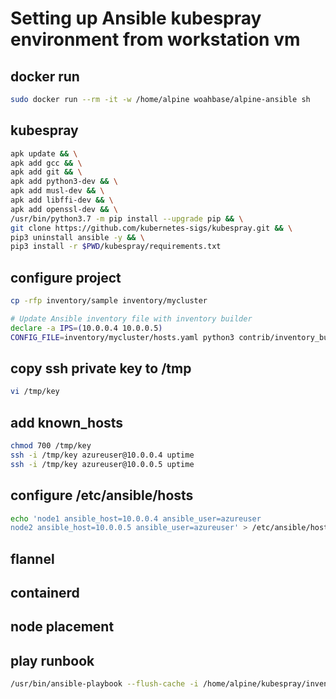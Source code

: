 # Setting up Ansible kubespray environment from workstation vm

## docker run
```bash
sudo docker run --rm -it -w /home/alpine woahbase/alpine-ansible sh
```

## kubespray
```bash
apk update && \
apk add gcc && \
apk add git && \
apk add python3-dev && \
apk add musl-dev && \
apk add libffi-dev && \
apk add openssl-dev && \
/usr/bin/python3.7 -m pip install --upgrade pip && \
git clone https://github.com/kubernetes-sigs/kubespray.git && \
pip3 uninstall ansible -y && \
pip3 install -r $PWD/kubespray/requirements.txt
```

## configure project
```bash
cp -rfp inventory/sample inventory/mycluster

# Update Ansible inventory file with inventory builder
declare -a IPS=(10.0.0.4 10.0.0.5)
CONFIG_FILE=inventory/mycluster/hosts.yaml python3 contrib/inventory_builder/inventory.py ${IPS[@]}
```

## copy ssh private key to /tmp
```bash
vi /tmp/key
```

## add known_hosts
```bash
chmod 700 /tmp/key
ssh -i /tmp/key azureuser@10.0.0.4 uptime
ssh -i /tmp/key azureuser@10.0.0.5 uptime
```

## configure /etc/ansible/hosts
```bash
echo 'node1 ansible_host=10.0.0.4 ansible_user=azureuser
node2 ansible_host=10.0.0.5 ansible_user=azureuser' > /etc/ansible/hosts
```

## flannel
## containerd
## node placement
## play runbook
```bash
/usr/bin/ansible-playbook --flush-cache -i /home/alpine/kubespray/inventory/mycluster/hosts.yaml  --become --become-user=root --private-key="/tmp/key" -e ansible_user=azureuser /home/alpine/kubespray/cluster.yml
```

